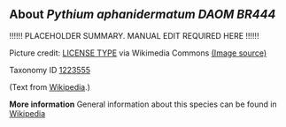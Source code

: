 **About *Pythium aphanidermatum DAOM BR444***
-------------------------
!!!!!! PLACEHOLDER SUMMARY. MANUAL EDIT REQUIRED HERE !!!!!!

Picture credit: [LICENSE TYPE]() via Wikimedia Commons [(Image source)]()

Taxonomy ID [1223555](https://www.uniprot.org/taxonomy/1223555)

(Text from [Wikipedia](https://en.wikipedia.org/).)

**More information**
General information about this species can be found in [Wikipedia](https://en.wikipedia.org/wiki/pythium_aphanidermatum_daom_br444)
